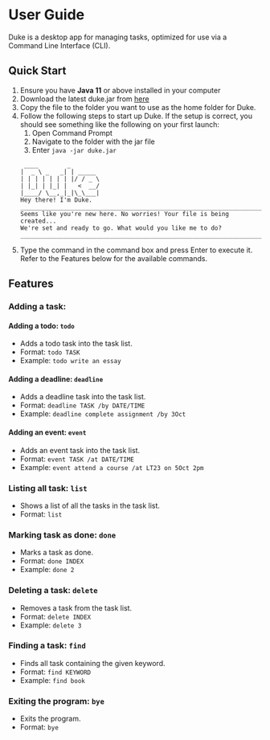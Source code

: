 # User Guide

Duke is a desktop app for managing tasks, optimized for use via a Command Line Interface (CLI). 

## Quick Start

1. Ensure you have **Java 11** or above installed in your computer
1. Download the latest duke.jar from [here](https://github.com/tammykoh/ip/releases/tag/v1.0)
1. Copy the file to the folder you want to use as the home folder for Duke.
1. Follow the following steps to start up Duke. If the setup is correct, you should see something like the following on your first launch:
   1. Open Command Prompt
   1. Navigate to the folder with the jar file
   1. Enter `java -jar duke.jar`
   ```
    ____        _        
   |  _ \ _   _| | _____ 
   | | | | | | | |/ / _ \
   | |_| | |_| |   <  __/
   |____/ \__,_|_|\_\___|
   Hey there! I'm Duke.
   ______________________________________________________________________
   Seems like you're new here. No worries! Your file is being created...
   We're set and ready to go. What would you like me to do?
   ______________________________________________________________________
   ```
1. Type the command in the command box and press Enter to execute it. Refer to the Features below for the available commands.
   
## Features

### Adding a task:

#### Adding a todo: `todo`
* Adds a todo task into the task list.
* Format:  `todo TASK`
* Example: `todo write an essay`

#### Adding a deadline: `deadline`
* Adds a deadline task into the task list.
* Format:  `deadline TASK /by DATE/TIME`
* Example: `deadline complete assignment /by 3Oct`

#### Adding an event: `event`
* Adds an event task into the task list.
* Format:  `event TASK /at DATE/TIME`
* Example: `event attend a course /at LT23 on 5Oct 2pm`

### Listing all task: `list`
* Shows a list of all the tasks in the task list.
* Format: `list`

### Marking task as done: `done`
* Marks a task as done.
* Format: `done INDEX`
* Example: `done 2`

### Deleting a task: `delete`
* Removes a task from the task list.
* Format: `delete INDEX`
* Example: `delete 3`

### Finding a task: `find`
* Finds all task containing the given keyword.
* Format: `find KEYWORD`
* Example: `find book`

### Exiting the program: `bye`
* Exits the program.
* Format: `bye`